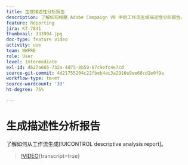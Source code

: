 ```yaml
---
title: 生成描述性分析报告
description: 了解如何根据 Adobe Campaign V8 中的工作流生成描述性分析报告。
feature: Reporting
jira: KT-7841
thumbnail: 333994.jpg
doc-type: feature video
activity: use
team: WWFRE
role: User
level: Intermediate
exl-id: d627a665-732a-4d75-8b50-67c9efc4e7cd
source-git-commit: 4d21755204c22fbeb4ac3a2916e9ee68cd2e0f9a
workflow-type: tm+mt
source-wordcount: '33'
ht-degree: 75%

---
```


# 生成描述性分析报告

了解如何从工作流生成[!UICONTROL descriptive analysis report]。

>[!VIDEO](https://video.tv.adobe.com/v/333994?quality=12&learn=on){transcript=true}
